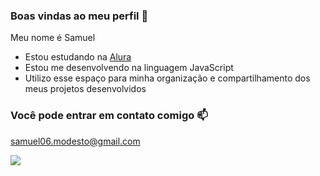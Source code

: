 ### Boas vindas ao meu perfil :blue_heart:

Meu nome é Samuel

- Estou estudando na [Alura](https://www.alura.com.br)
- Estou me desenvolvendo na linguagem JavaScript
- Utilizo esse espaço para minha organização e compartilhamento dos meus projetos desenvolvidos

### Você pode entrar em contato comigo :mailbox:

samuel06.modesto@gmail.com


![](https://media.tenor.com/d2e-swdMqs4AAAAC/yungmattyk-yung_matty_k.gif)
